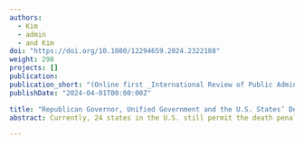 ```yaml
---
authors:
  - Kim
  - admin
  - and Kim
doi: "https://doi.org/10.1080/12294659.2024.2322188"
weight: 298
projects: []
publication:
publication_short: "(Online first _International Review of Public Administration_)"
publishDate: "2024-04-01T00:00:00Z"

title: "Republican Governor, Unified Government and the U.S. States’ Death Penalty Executions"
abstract: Currently, 24 states in the U.S. still permit the death penalty, along with three states temporarily suspending it. Nevertheless, there exists substantial variation in the extent to which each state actually carries out the executions. While studies have explored factors influencing this variation, little attention has been paid to the political role of state governors’ and legislatures’ support in the different tendencies toward death penalty executions across states. To fill this gap, we empirically tested how governors’ party affiliation and unified political support from the legislature affect death penalty executions in the U.S. We demonstrated that states with a Republican governor are more likely to execute the death penalty. Additionally, we found that this tendency is significantly stronger when both chambers of the state legislature are dominated by Republicans (i.e. Republican-unified government), which is consistent with the theoretical expectation of unified government discourse in the policy making and implementation contexts..

---
```

